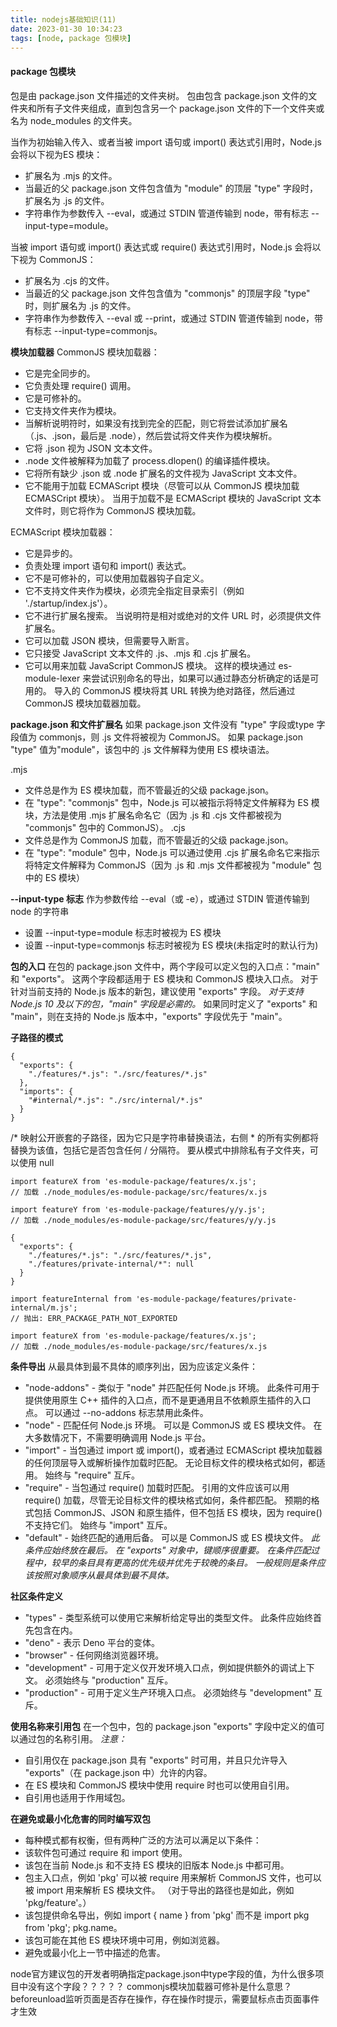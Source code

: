 ```yaml
---
title: nodejs基础知识(11)
date: 2023-01-30 10:34:23
tags: [node, package 包模块]
---
```


#### package 包模块
包是由 package.json 文件描述的文件夹树。 包由包含 package.json 文件的文件夹和所有子文件夹组成，直到包含另一个 package.json 文件的下一个文件夹或名为 node_modules 的文件夹。

当作为初始输入传入、或者当被 import 语句或 import() 表达式引用时，Node.js 会将以下视为ES 模块：
- 扩展名为 .mjs 的文件。
- 当最近的父 package.json 文件包含值为 "module" 的顶层 "type" 字段时，扩展名为 .js 的文件。
- 字符串作为参数传入 --eval，或通过 STDIN 管道传输到 node，带有标志 --input-type=module。

当被 import 语句或 import() 表达式或 require() 表达式引用时，Node.js 会将以下视为 CommonJS：
- 扩展名为 .cjs 的文件。
- 当最近的父 package.json 文件包含值为 "commonjs" 的顶层字段 "type" 时，则扩展名为 .js 的文件。
- 字符串作为参数传入 --eval 或 --print，或通过 STDIN 管道传输到 node，带有标志 --input-type=commonjs。

**模块加载器**
CommonJS 模块加载器：
- 它是完全同步的。
- 它负责处理 require() 调用。
- 它是可修补的。
- 它支持文件夹作为模块。
- 当解析说明符时，如果没有找到完全的匹配，则它将尝试添加扩展名（.js、.json，最后是 .node），然后尝试将文件夹作为模块解析。
- 它将 .json 视为 JSON 文本文件。
- .node 文件被解释为加载了 process.dlopen() 的编译插件模块。
- 它将所有缺少 .json 或 .node 扩展名的文件视为 JavaScript 文本文件。
- 它不能用于加载 ECMAScript 模块（尽管可以从 CommonJS 模块加载 ECMASCript 模块）。 当用于加载不是 ECMAScript 模块的 JavaScript 文本文件时，则它将作为 CommonJS 模块加载。

ECMAScript 模块加载器：
- 它是异步的。
- 负责处理 import 语句和 import() 表达式。
- 它不是可修补的，可以使用加载器钩子自定义。
- 它不支持文件夹作为模块，必须完全指定目录索引（例如 './startup/index.js'）。
- 它不进行扩展名搜索。 当说明符是相对或绝对的文件 URL 时，必须提供文件扩展名。
- 它可以加载 JSON 模块，但需要导入断言。
- 它只接受 JavaScript 文本文件的 .js、.mjs 和 .cjs 扩展名。
- 它可以用来加载 JavaScript CommonJS 模块。 这样的模块通过 es-module-lexer 来尝试识别命名的导出，如果可以通过静态分析确定的话是可用的。 导入的 CommonJS 模块将其 URL 转换为绝对路径，然后通过 CommonJS 模块加载器加载。

**package.json 和文件扩展名**
如果 package.json 文件没有 "type" 字段或type 字段值为 commonjs，则 .js 文件将被视为 CommonJS。
如果 package.json "type" 值为"module"，该包中的 .js 文件解释为使用 ES 模块语法。

.mjs 
 - 文件总是作为 ES 模块加载，而不管最近的父级 package.json。
 - 在 "type": "commonjs" 包中，Node.js 可以被指示将特定文件解释为 ES 模块，方法是使用 .mjs 扩展名命名它（因为 .js 和 .cjs 文件都被视为 "commonjs" 包中的 CommonJS）。
.cjs
 - 文件总是作为 CommonJS 加载，而不管最近的父级 package.json。
 - 在 "type": "module" 包中，Node.js 可以通过使用 .cjs 扩展名命名它来指示将特定文件解释为 CommonJS（因为 .js 和 .mjs 文件都被视为 "module" 包中的 ES 模块）

**--input-type 标志**
作为参数传给 --eval（或 -e），或通过 STDIN 管道传输到 node 的字符串
- 设置 --input-type=module 标志时被视为 ES 模块
- 设置 --input-type=commonjs 标志时被视为 ES 模块(未指定时的默认行为)

**包的入口**
在包的 package.json 文件中，两个字段可以定义包的入口点："main" 和 "exports"。 这两个字段都适用于 ES 模块和 CommonJS 模块入口点。
对于针对当前支持的 Node.js 版本的新包，建议使用 "exports" 字段。 
*对于支持 Node.js 10 及以下的包，"main" 字段是必需的。*
如果同时定义了 "exports" 和 "main"，则在支持的 Node.js 版本中，"exports" 字段优先于 "main"。

**子路径的模式**
```
{
  "exports": {
    "./features/*.js": "./src/features/*.js"
  },
  "imports": {
    "#internal/*.js": "./src/internal/*.js"
  }
}
```
/* 映射公开嵌套的子路径，因为它只是字符串替换语法，右侧 * 的所有实例都将替换为该值，包括它是否包含任何 / 分隔符。
要从模式中排除私有子文件夹，可以使用 null
```
import featureX from 'es-module-package/features/x.js';
// 加载 ./node_modules/es-module-package/src/features/x.js

import featureY from 'es-module-package/features/y/y.js';
// 加载 ./node_modules/es-module-package/src/features/y/y.js

{
  "exports": {
    "./features/*.js": "./src/features/*.js",
    "./features/private-internal/*": null
  }
}

import featureInternal from 'es-module-package/features/private-internal/m.js';
// 抛出: ERR_PACKAGE_PATH_NOT_EXPORTED

import featureX from 'es-module-package/features/x.js';
// 加载 ./node_modules/es-module-package/src/features/x.js
```

**条件导出**
从最具体到最不具体的顺序列出，因为应该定义条件：
- "node-addons" - 类似于 "node" 并匹配任何 Node.js 环境。 此条件可用于提供使用原生 C++ 插件的入口点，而不是更通用且不依赖原生插件的入口点。 可以通过 --no-addons 标志禁用此条件。
- "node" - 匹配任何 Node.js 环境。 可以是 CommonJS 或 ES 模块文件。 在大多数情况下，不需要明确调用 Node.js 平台。
- "import" - 当包通过 import 或 import()，或者通过 ECMAScript 模块加载器的任何顶层导入或解析操作加载时匹配。 无论目标文件的模块格式如何，都适用。 始终与 "require" 互斥。
- "require" - 当包通过 require() 加载时匹配。 引用的文件应该可以用 require() 加载，尽管无论目标文件的模块格式如何，条件都匹配。 预期的格式包括 CommonJS、JSON 和原生插件，但不包括 ES 模块，因为 require() 不支持它们。 始终与 "import" 互斥。
- "default" - 始终匹配的通用后备。 可以是 CommonJS 或 ES 模块文件。 *此条件应始终放在最后。*
*在 "exports" 对象中，键顺序很重要。 在条件匹配过程中，较早的条目具有更高的优先级并优先于较晚的条目。 一般规则是条件应该按照对象顺序从最具体到最不具体。*

**社区条件定义**
- "types" - 类型系统可以使用它来解析给定导出的类型文件。 此条件应始终首先包含在内。
- "deno" - 表示 Deno 平台的变体。
- "browser" - 任何网络浏览器环境。
- "development" - 可用于定义仅开发环境入口点，例如提供额外的调试上下文。 必须始终与 "production" 互斥。
- "production" - 可用于定义生产环境入口点。 必须始终与 "development" 互斥。

**使用名称来引用包**
在一个包中，包的 package.json "exports" 字段中定义的值可以通过包的名称引用。
*注意：*
- 自引用仅在 package.json 具有 "exports" 时可用，并且只允许导入 "exports"（在 package.json 中）允许的内容。
- 在 ES 模块和 CommonJS 模块中使用 require 时也可以使用自引用。
- 自引用也适用于作用域包。

**在避免或最小化危害的同时编写双包**
- 每种模式都有权衡，但有两种广泛的方法可以满足以下条件：
- 该软件包可通过 require 和 import 使用。
- 该包在当前 Node.js 和不支持 ES 模块的旧版本 Node.js 中都可用。
- 包主入口点，例如 'pkg' 可以被 require 用来解析 CommonJS 文件，也可以被 import 用来解析 ES 模块文件。 （对于导出的路径也是如此，例如 'pkg/feature'。）
- 该包提供命名导出，例如 import { name } from 'pkg' 而不是 import pkg from 'pkg'; pkg.name。
- 该包可能在其他 ES 模块环境中可用，例如浏览器。
- 避免或最小化上一节中描述的危害。




node官方建议包的开发者明确指定package.json中type字段的值，为什么很多项目中没有这个字段？？？？？
commonjs模块加载器可修补是什么意思？
beforeunload监听页面是否存在操作，存在操作时提示，需要鼠标点击页面事件才生效
